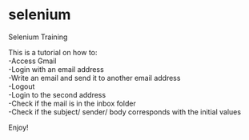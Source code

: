 # selenium
Selenium Training <br />


This is a tutorial on how to: <br />
-Access Gmail <br />
-Login with an email address <br />
-Write an email and send it to another email address <br />
-Logout <br />
-Login to the second address <br />
-Check if the mail is in the inbox folder <br />
-Check if the subject/ sender/ body corresponds with the initial values

Enjoy! <br />
